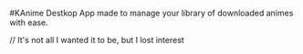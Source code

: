#KAnime
Destkop App made to manage your library of downloaded animes with ease.

// It's not all I wanted it to be, but I lost interest

